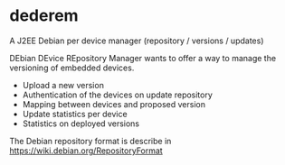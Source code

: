 # dederem
A J2EE Debian per device manager (repository / versions / updates)

DEbian DEvice REpository Manager wants to offer a way to manage the versioning of embedded devices.
- Upload a new version
- Authentication of the devices on update repository
- Mapping between devices and proposed version
- Update statistics per device
- Statistics on deployed versions

The Debian repository format is describe in https://wiki.debian.org/RepositoryFormat

